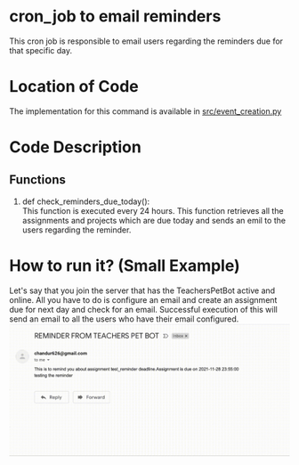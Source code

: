 # cron_job to email reminders

This cron job is responsible to email users regarding the reminders due for that specific day.

# Location of Code

The implementation for this command is available in [src/event_creation.py](https://github.com/chandur626/TeachersPetBot/blob/8813e476d85caaffe034434daecf6461f353a792/src/event_creation.py#L279)

# Code Description

## Functions

1. def check_reminders_due_today(): <br>
   This function is executed every 24 hours. This function retrieves all the assignments and projects which are due today and sends an emil to the users regarding the reminder.

# How to run it? (Small Example)

Let's say that you join the server that has the TeachersPetBot active and online. All you have to do is configure an email and
create an assignment due for next day and check for an email.
Successful execution of this will send an email to all the users who have their email configured.
![email_reminder](https://github.com/chandur626/TeachersPetBot/blob/main/data/media/email_reminder.gif)

